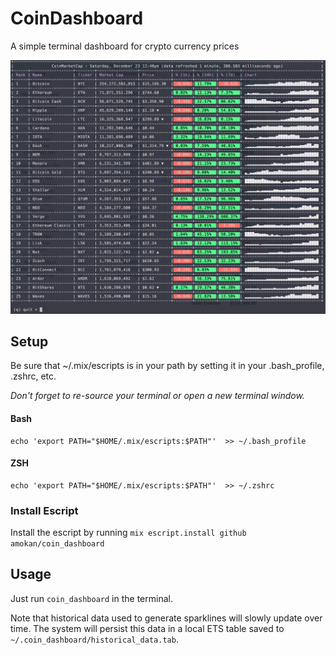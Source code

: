 # CoinDashboard

A simple terminal dashboard for crypto currency prices

![Screenshot](screenshot.png)

## Setup

Be sure that ~/.mix/escripts is in your path by setting it in your .bash_profile, .zshrc, etc.

_Don't forget to re-source your terminal or open a new terminal window._


#### Bash
```
echo 'export PATH="$HOME/.mix/escripts:$PATH"'  >> ~/.bash_profile
```

#### ZSH
```
echo 'export PATH="$HOME/.mix/escripts:$PATH"'  >> ~/.zshrc
```

### Install Escript

Install the escript by running `mix escript.install github amokan/coin_dashboard`


## Usage

Just run `coin_dashboard` in the terminal.

Note that historical data used to generate sparklines will slowly update over time. The system will persist this data in a local ETS table saved to `~/.coin_dashboard/historical_data.tab`.
